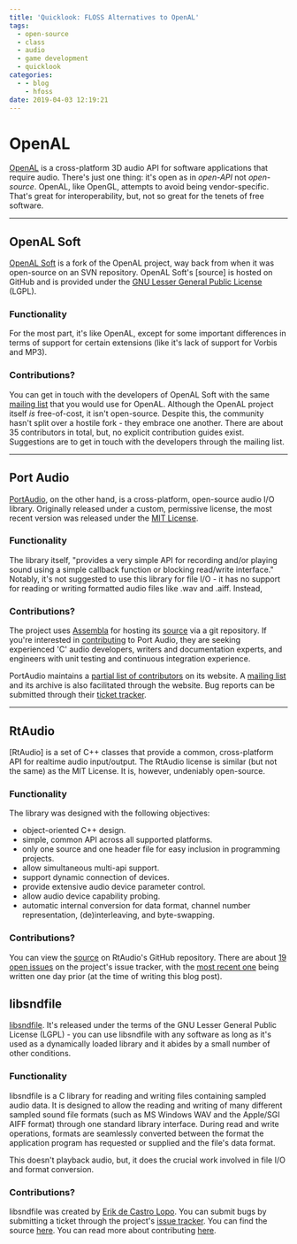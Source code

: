 ```yaml
---
title: 'Quicklook: FLOSS Alternatives to OpenAL'
tags:
  - open-source
  - class
  - audio
  - game development
  - quicklook
categories:
  - - blog
    - hfoss
date: 2019-04-03 12:19:21
---
```


# OpenAL #

[OpenAL](https://www.openal.org/) is a cross-platform 3D audio API for software applications that require audio. There's just one thing: it's open as in *open-API* not *open-source*. OpenAL, like OpenGL, attempts to avoid being vendor-specific. That's great for interoperability, but, not so great for the tenets of free software.

***

## OpenAL Soft ##

[OpenAL Soft](http://openal-soft.org/) is a fork of the OpenAL project, way back from when it was open-source on an SVN repository. OpenAL Soft's [source] is hosted on GitHub and is provided under the [GNU Lesser General Public License](https://en.wikipedia.org/wiki/GNU_Lesser_General_Public_License) (LGPL).

### Functionality ###

For the most part, it's like OpenAL, except for some important differences in terms of support for certain extensions (like it's lack of support for Vorbis and MP3).

### Contributions? ###

You can get in touch with the developers of OpenAL Soft with the same [mailing list](https://openal-soft.org/) that you would use for OpenAL. Although the OpenAL project itself *is* free-of-cost, it isn't open-source. Despite this, the community hasn't split over a hostile fork - they embrace one another. There are about 35 contributors in total, but, no explicit contribution guides exist. Suggestions are to get in touch with the developers through the mailing list.

***

## Port Audio ##

[PortAudio](http://www.portaudio.com/), on the other hand, is a cross-platform, open-source audio I/O library. Originally released under a custom, permissive license, the most recent version was released under the [MIT License](http://opensource.org/licenses/mit-license.php).

### Functionality ###

The library itself, "provides a very simple API for recording and/or playing sound using a simple callback function or blocking read/write interface." Notably, it's not suggested to use this library for file I/O - it has no support for reading or writing formatted audio files like .wav and .aiff. Instead, 

### Contributions? ###

The project uses [Assembla](http://www.assembla.com/) for hosting its [source](https://www.assembla.com/spaces/portaudio/git/source) via a git repository. If you're interested in [contributing](http://www.portaudio.com/volunteer.html) to Port Audio, they are seeking experienced 'C' audio developers, writers and documentation experts, and engineers with unit testing and continuous integration experience.

PortAudio maintains a [partial list of contributors](http://www.portaudio.com/people.html) on its website. A [mailing list](http://www.portaudio.com/contacts.html) and its archive is also facilitated through the website. Bug reports can be submitted through their [ticket tracker](https://app.assembla.com/spaces/portaudio/tickets/realtime_list). 

***

## RtAudio ##

[RtAudio] is a set of C++ classes that provide a common, cross-platform API for realtime audio input/output. The RtAudio license is similar (but not the same) as the MIT License. It is, however, undeniably open-source.

### Functionality ###

The library was designed with the following objectives:

- object-oriented C++ design.
- simple, common API across all supported platforms.
- only one source and one header file for easy inclusion in programming projects.
- allow simultaneous multi-api support.
- support dynamic connection of devices.
- provide extensive audio device parameter control.
- allow audio device capability probing.
- automatic internal conversion for data format, channel number representation, (de)interleaving, and byte-swapping.

### Contributions? ###

You can view the [source](https://github.com/thestk/rtaudio) on RtAudio's GitHub repository. There are about [19 open issues](https://github.com/thestk/rtaudio/issues?q=is%3Aissue+is%3Aopen+sort%3Aupdated-desc) on the project's issue tracker, with the [most recent one](https://github.com/thestk/rtaudio/issues/196) being written one day prior (at the time of writing this blog post).

## libsndfile ##

[libsndfile](http://www.mega-nerd.com/libsndfile/). It's released under the terms of the GNU Lesser General Public License (LGPL) - you can use libsndfile with any software as long as it's used as a dynamically loaded library and it abides by a small number of other conditions. 

### Functionality ###

libsndfile is a C library for reading and writing files containing sampled audio data. It is designed to allow the reading and writing of many different sampled sound file formats (such as MS Windows WAV and the Apple/SGI AIFF format) through one standard library interface. During read and write operations, formats are seamlessly converted between the format the application program has requested or supplied and the file's data format.

This doesn't playback audio, but, it does the crucial work involved in file I/O and format conversion.

### Contributions? ###

libsndfile was created by [Erik de Castro Lopo](mailto:erikd@mega-nerd.com). You can submit bugs by submitting a ticket through the project's [issue tracker](https://github.com/erikd/libsndfile/issues). You can find the source [here](https://github.com/erikd/libsndfile). You can read more about contributing [here](https://github.com/erikd/libsndfile/blob/master/CONTRIBUTING.md).